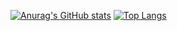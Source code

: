 [![Anurag's GitHub stats](https://github-readme-stats.vercel.app/api?username=kanogame&show_icons=true&count_private=true)](https://kanogame.github.io/portfolio-new/)
[![Top Langs](https://github-readme-stats.vercel.app/api/top-langs/?username=kanogame)](https://kanogame.github.io/portfolio-new/)
